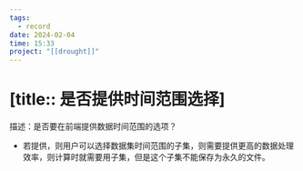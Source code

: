 ```yaml
---
tags: 
  - record
date: 2024-02-04
time: 15:33
project: "[[drought]]" 
---
```


# [title:: 是否提供时间范围选择]

描述：是否要在前端提供数据时间范围的选项？
- 若提供，则用户可以选择数据集时间范围的子集，则需要提供更高的数据处理效率，则计算时就需要用子集，但是这个子集不能保存为永久的文件。